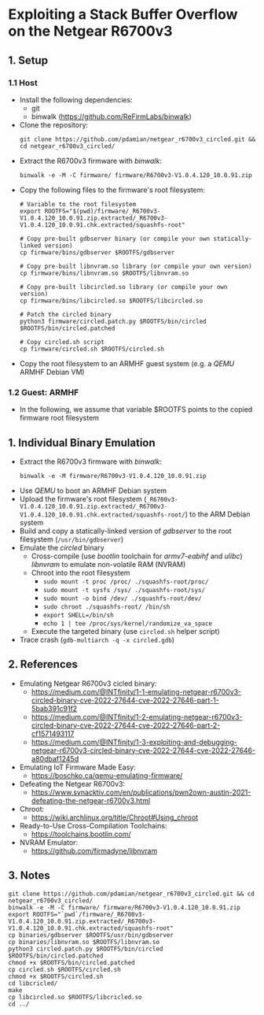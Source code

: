 # Exploiting a Stack Buffer Overflow on the Netgear R6700v3
## 1. Setup
### 1.1 Host
- Install the following dependencies:
  - git
  - binwalk (https://github.com/ReFirmLabs/binwalk)
- Clone the repository:
  ```
  git clone https://github.com/pdamian/netgear_r6700v3_circled.git && cd netgear_r6700v3_circled/
- Extract the R6700v3 firmware with *binwalk*:
  ```
  binwalk -e -M -C firmware/ firmware/R6700v3-V1.0.4.120_10.0.91.zip
  ```
- Copy the following files to the firmware's root filesystem:
  ```
  # Variable to the root filesystem
  export ROOTFS="$(pwd)/firmware/_R6700v3-V1.0.4.120_10.0.91.zip.extracted/_R6700v3-V1.0.4.120_10.0.91.chk.extracted/squashfs-root"
  
  # Copy pre-built gdbserver binary (or compile your own statically-linked version)
  cp firmware/bins/gdbserver $ROOTFS/gdbserver
  
  # Copy pre-built libnvram.so library (or compile your own version)
  cp firmware/bins/libnvram.so $ROOTFS/libnvram.so
  
  # Copy pre-built libcircled.so library (or compile your own version)
  cp firmware/bins/libcircled.so $ROOTFS/libcircled.so

  # Patch the circled binary
  python3 firmware/circled.patch.py $ROOTFS/bin/circled $ROOTFS/bin/circled.patched
  
  # Copy circled.sh script
  cp firmware/circled.sh $ROOTFS/circled.sh
  ```
- Copy the root filesystem to an ARMHF guest system (e.g. a *QEMU* ARMHF Debian VM)
### 1.2 Guest: ARMHF
- In the following, we assume that variable $ROOTFS points to the copied firmware root filesystem

## 1. Individual Binary Emulation
- Extract the R6700v3 firmware with *binwalk*:
  ```
  binwalk -e -M firmware/R6700v3-V1.0.4.120_10.0.91.zip
  ```
- Use *QEMU* to boot an ARMHF Debian system
- Upload the firmware's root filesystem (`_R6700v3-V1.0.4.120_10.0.91.zip.extracted/_R6700v3-V1.0.4.120_10.0.91.chk.extracted/squashfs-root/`) to the ARM Debian system
- Build and copy a statically-linked version of *gdbserver* to the root filesystem (`/usr/bin/gdbserver`)
- Emulate the *circled* binary
  - Cross-compile (use *bootlin* toolchain for *armv7-eabihf* and *ulibc*) *libnvram* to emulate non-volatile RAM (NVRAM)
  - Chroot into the root filesystem
    - `sudo mount -t proc /proc/ ./squashfs-root/proc/`
    - `sudo mount -t sysfs /sys/ ./squashfs-root/sys/`
    - `sudo mount -o bind /dev/ ./squashfs-root/dev/`
    - `sudo chroot ./squashfs-root/ /bin/sh`
    - `export SHELL=/bin/sh`
    - `echo 1 | tee /proc/sys/kernel/randomize_va_space`
  - Execute the targeted binary (use `circled.sh` helper script)
- Trace crash (`gdb-multiarch -q -x circled.gdb`)
## 2. References
- Emulating Netgear R6700v3 cicled binary:
  - https://medium.com/@INTfinity/1-1-emulating-netgear-r6700v3-circled-binary-cve-2022-27644-cve-2022-27646-part-1-5bab391c91f2
  - https://medium.com/@INTfinity/1-2-emulating-netgear-r6700v3-circled-binary-cve-2022-27644-cve-2022-27646-part-2-cf1571493117
  - https://medium.com/@INTfinity/1-3-exploiting-and-debugging-netgear-r6700v3-circled-binary-cve-2022-27644-cve-2022-27646-a80dbaf1245d
- Emulating IoT Firmware Made Easy:
  - https://boschko.ca/qemu-emulating-firmware/
- Defeating the Netgear R6700v3:
  - https://www.synacktiv.com/en/publications/pwn2own-austin-2021-defeating-the-netgear-r6700v3.html
- Chroot:
  - https://wiki.archlinux.org/title/Chroot#Using_chroot
- Ready-to-Use Cross-Compilation Toolchains:
  - https://toolchains.bootlin.com/
- NVRAM Emulator:
  - https://github.com/firmadyne/libnvram
## 3. Notes
```
git clone https://github.com/pdamian/netgear_r6700v3_circled.git && cd netgear_r6700v3_circled/
binwalk -e -M -C firmware/ firmware/R6700v3-V1.0.4.120_10.0.91.zip
export ROOTFS="`pwd`/firmware/_R6700v3-V1.0.4.120_10.0.91.zip.extracted/_R6700v3-V1.0.4.120_10.0.91.chk.extracted/squashfs-root"
cp binaries/gdbserver $ROOTFS/usr/bin/gdbserver
cp binaries/libnvram.so $ROOTFS/libnvram.so
python3 circled.patch.py $ROOTFS/bin/circled $ROOTFS/bin/circled.patched
chmod +x $ROOTFS/bin/circled.patched
cp circled.sh $ROOTFS/circled.sh
chmod +x $ROOTFS/circled.sh
cd libcricled/
make
cp libcircled.so $ROOTFS/libcricled.so
cd ../
```
